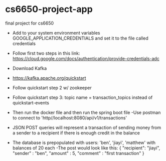 # cs6650-project-app
final project for cs6650

- Add to your system environment variables GOOGLE_APPLICATION_CREDENTIALS and set it to the file called credentials 
- Follow first two steps in this link: https://cloud.google.com/docs/authentication/provide-credentials-adc
- Download Kafka
- https://kafka.apache.org/quickstart
- Follow quickstart step 2 w/ zookeeper
- Follow quickstart step 3: topic name = transaction_topics instead of quickstart-events

- Then run the docker file and then run the spring boot file
-Use postman to connect to 'http//localhost:8080/api/v1/transactions'
- JSON POST queries will represent a transaction of sending money from a sender to a recipient if there is enough credit in the balance
- The database is prepopulated with users: 'ben', 'jiayi', 'matthew' with balances of 20 each
-The post would look like this: {
    "recipient": "jiayi",
    "sender" : "ben",
    "amount" : 5,
    "comment" : "first transaction"
}
